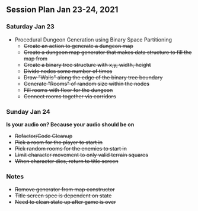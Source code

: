 ## Session Plan Jan 23-24, 2021

### Saturday Jan 23
- Procedural Dungeon Generation using Binary Space Partitioning
  - ~~Create an action to generate a dungeon map~~
  - ~~Create a dungeon map generator that makes data structure to fill the map from~~
  - ~~Create a binary tree structure with x,y, width, height~~
  - ~~Divide nodes some number of times~~
  - ~~Draw "Walls" along the edge of the binary tree boundary~~
  - ~~Generate "Rooms" of random size within the nodes~~
  - ~~Fill rooms with floor for the dungeon~~
  - ~~Connect rooms together via corridors~~


### Sunday Jan 24
**Is your audio on? Because your audio should be on**

- ~~Refactor/Code Cleanup~~
- ~~Pick a room for the player to start in~~
- ~~Pick random rooms for the enemies to start in~~
- ~~Limit character movement to only valid terrain squares~~
- ~~When character dies, return to title screen~~


### Notes
- ~~Remove generator from map constructor~~
- ~~Title screen spec is dependent on state~~
- ~~Need to clean state up after game is over~~